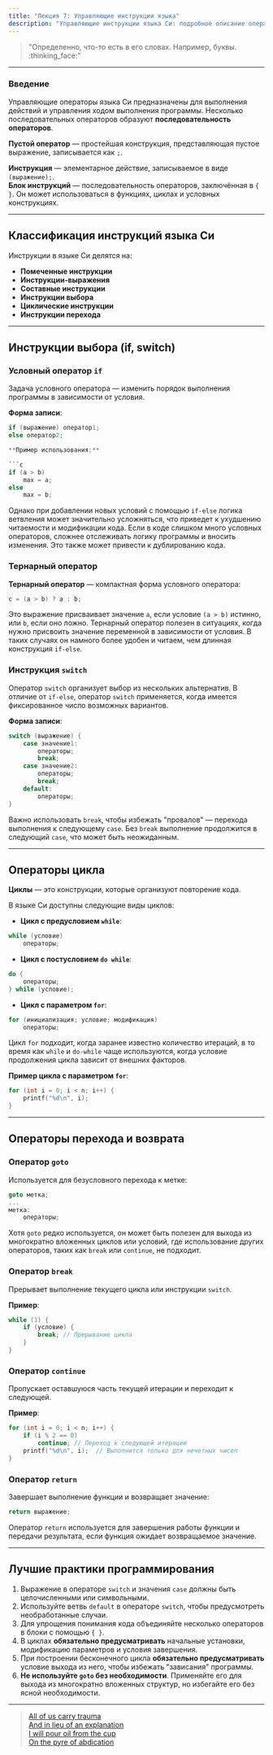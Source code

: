 ```yaml
---
title: "Лекция 7: Управляющие инструкции языка"
description: "Управляющие инструкции языка Си: подробное описание операторов выбора, циклов и переходов, включая if, switch, for, while, break, continue и рекомендации по использованию для улучшения качества кода."
---
```


> "Определенно, что-то есть в его словах. Например, буквы. :thinking_face:"

***

### Введение

Управляющие операторы языка Си предназначены для выполнения действий и управления ходом выполнения программы. Несколько последовательных операторов образуют **последовательность операторов**. 

**Пустой оператор** — простейшая конструкция, представляющая пустое выражение, записывается как `;`.

**Инструкция** — элементарное действие, записываемое в виде `(выражение);`.  
**Блок инструкций** — последовательность операторов, заключённая в `{ }`. Он может использоваться в функциях, циклах и условных конструкциях.

***

## Классификация инструкций языка Си

Инструкции в языке Си делятся на:

- **Помеченные инструкции**
- **Инструкции-выражения**
- **Составные инструкции**
- **Инструкции выбора**
- **Циклические инструкции**
- **Инструкции перехода**

***

## Инструкции выбора (if, switch)

### Условный оператор `if`

Задача условного оператора — изменить порядок выполнения программы в зависимости от условия.  

**Форма записи**:
```c
if (выражение) оператор1;
else оператор2;

**Пример использования:**

```c
if (a > b)
    max = a;
else
    max = b;
```

Однако при добавлении новых условий с помощью `if-else` логика ветвления может значительно усложняться, что приведет к ухудшению читаемости и модификации кода. Если в коде слишком много условных операторов, сложнее отслеживать логику программы и вносить изменения. Это также может привести к дублированию кода.

### Тернарный оператор

**Тернарный оператор** — компактная форма условного оператора:

```c
c = (a > b) ? a : b;
```

Это выражение присваивает значение `a`, если условие `(a > b)` истинно, или `b`, если оно ложно. Тернарный оператор полезен в ситуациях, когда нужно присвоить значение переменной в зависимости от условия. В таких случаях он намного более удобен и читаем, чем длинная конструкция `if-else`.

### Инструкция `switch`

Оператор `switch` организует выбор из нескольких альтернатив. В отличие от `if-else`, оператор `switch` применяется, когда имеется фиксированное число возможных вариантов.

**Форма записи**:

```c
switch (выражение) {
    case значение1:
        операторы;
        break;
    case значение2:
        операторы;
        break;
    default:
        операторы;
}
```

Важно использовать `break`, чтобы избежать "провалов" — перехода выполнения к следующему `case`. Без `break` выполнение продолжится в следующий `case`, что может быть неожиданным.

***

## Операторы цикла

**Циклы** — это конструкции, которые организуют повторение кода.

В языке Си доступны следующие виды циклов:

* **Цикл с предусловием `while`**:

```c
while (условие)
    операторы;
```

* **Цикл с постусловием `do while`**:

```c
do {
    операторы;
} while (условие);
```

* **Цикл с параметром `for`**:

```c
for (инициализация; условие; модификация)
    операторы;
```

Цикл `for` подходит, когда заранее известно количество итераций, в то время как `while` и `do-while` чаще используются, когда условие продолжения цикла зависит от внешних факторов.

**Пример цикла с параметром `for`**:

```c
for (int i = 0; i < n; i++) {
    printf("%d\n", i);
}
```

***

## Операторы перехода и возврата

### Оператор `goto`

Используется для безусловного перехода к метке:

```c
goto метка;
...
метка:
    операторы;
```

Хотя `goto` редко используется, он может быть полезен для выхода из многократно вложенных циклов или условий, где использование других операторов, таких как `break` или `continue`, не подходит.

### Оператор `break`

Прерывает выполнение текущего цикла или инструкции `switch`.

**Пример**:

```c
while (1) {
    if (условие) {
        break; // Прерывание цикла
    }
}
```

### Оператор `continue`

Пропускает оставшуюся часть текущей итерации и переходит к следующей.

**Пример**:

```c
for (int i = 0; i < n; i++) {
    if (i % 2 == 0)
        continue; // Переход к следующей итерации
    printf("%d\n", i);  // Выполнится только для нечетных чисел
}
```

### Оператор `return`

Завершает выполнение функции и возвращает значение:

```c
return выражение;
```

Оператор `return` используется для завершения работы функции и передачи результата, если функция ожидает возвращаемое значение.

***

## Лучшие практики программирования

1. Выражение в операторе `switch` и значения `case` должны быть целочисленными или символьными.
2. Используйте ветвь `default` в операторе `switch`, чтобы предусмотреть необработанные случаи.
3. Для упрощения понимания кода объединяйте несколько операторов в блоки с помощью `{ }`.
4. В циклах **обязательно предусматривать** начальные установки, модификацию параметров и условия завершения.
5. При построении бесконечного цикла **обязательно предусматривать** условие выхода из него, чтобы избежать "зависания" программы.
6. **Не используйте `goto` без необходимости**. Применяйте его для выхода из многократно вложенных структур, но избегайте его без ясной необходимости.

***

> [All of us carry trauma <br />
> And in lieu of an explanation <br />
> I will pour oil from the cup <br />
> On the pyre of abdication](https://youtu.be/Ek9eLru_YHE)